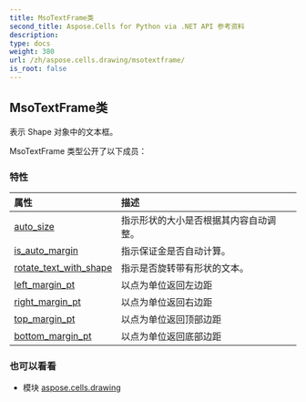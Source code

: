 ```yaml
---
title: MsoTextFrame类
second_title: Aspose.Cells for Python via .NET API 参考资料
description:
type: docs
weight: 380
url: /zh/aspose.cells.drawing/msotextframe/
is_root: false
---
```

## MsoTextFrame类
表示 Shape 对象中的文本框。



MsoTextFrame 类型公开了以下成员：

### 特性
|属性|描述|
| :- | :- |
| [auto_size](/cells/python-net/zh/aspose.cells.drawing/msotextframe/auto_size) |指示形状的大小是否根据其内容自动调整。|
| [is_auto_margin](/cells/python-net/zh/aspose.cells.drawing/msotextframe/is_auto_margin) |指示保证金是否自动计算。|
| [rotate_text_with_shape](/cells/python-net/zh/aspose.cells.drawing/msotextframe/rotate_text_with_shape) |指示是否旋转带有形状的文本。|
| [left_margin_pt](/cells/python-net/zh/aspose.cells.drawing/msotextframe/left_margin_pt) |以点为单位返回左边距|
| [right_margin_pt](/cells/python-net/zh/aspose.cells.drawing/msotextframe/right_margin_pt) |以点为单位返回右边距|
| [top_margin_pt](/cells/python-net/zh/aspose.cells.drawing/msotextframe/top_margin_pt) |以点为单位返回顶部边距|
| [bottom_margin_pt](/cells/python-net/zh/aspose.cells.drawing/msotextframe/bottom_margin_pt) |以点为单位返回底部边距|



### 也可以看看
* 模块 [aspose.cells.drawing](..)
